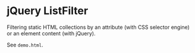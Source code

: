 # jQuery ListFilter

Filtering static HTML collections by an attribute (with CSS selector engine) or an element content (with jQuery).

See `demo.html`.

